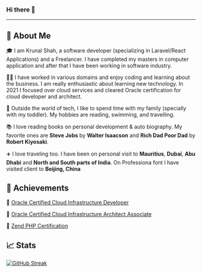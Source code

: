 ### Hi there 👋
--------------------------------------

🚀 About Me
------------------------
🎓 I am Krunal Shah, a software developer (specializing in Laravel/React Applications) and a Freelancer. I have completed my masters in computer application and after that I have been working in software industry. 


👨‍💻 I have worked in various domains and enjoy coding and learning about the business. I am really enthusiastic about learning new technology. In 2021 I focused over cloud services and cleared Oracle certification for cloud developer and architect. 

🎸 Outside the world of tech, I like to spend time with my family (specially with my toddler). My hobbies are reading, swimming, and travelling.

📚 I love reading books on personal development & auto biography. My favorite ones are **Steve Jobs** by **Walter Isaacson** and **Rich Dad Poor Dad** by **Robert Kiyosaki**.

✈️ I love traveling too. I have been on personal visit to **Mauritius**, **Dubai**, **Abu Dhabi** and **North and South parts of India**. On Professiona font I have visited client to **Beijing, China** 

🏅 Achievements
------------------------------------------------------------

📝 <a href="https://catalog-education.oracle.com/pls/certview/sharebadge?id=0518A586CE3F14D6A2BA7CA7F925A3B4EDD19E12818142D07364CA0CDB4B3A2B" title="Oracle Certified Cloud Infrastructure Developer">Oracle Certified Cloud Infrastructure Developer</a>

📝 <a href="https://catalog-education.oracle.com/pls/certview/sharebadge?id=F589346D4B435AF9E4E8A1A929ADDF369410E86D758707B23055C5568B6A07D0" title="Oracle Certified Cloud Infrastructure Architect Associate">Oracle Certified Cloud Infrastructure Architect Associate</a>

📝 <a href="http://www.zend.com/en/store/education/certification/yellow-pages.php#show-ClientCandidateID=ZEND020869">Zend PHP Certification</a>

📈 Stats
----------------------------------
[![GitHub Streak](https://github-readme-streak-stats.herokuapp.com/?user=krunal1517&theme=dark)](https://git.io/streak-stats)

<!--
**krunal1517/krunal1517** is a ✨ _special_ ✨ repository because its `README.md` (this file) appears on your GitHub profile.


Here are some ideas to get you started:

- 🔭 I’m currently working on ...
- 🌱 I’m currently learning ...
- 👯 I’m looking to collaborate on ...
- 🤔 I’m looking for help with ...
- 💬 Ask me about ...
- 📫 How to reach me: ...
- 😄 Pronouns: ...
- ⚡ Fun fact: ...
-->
